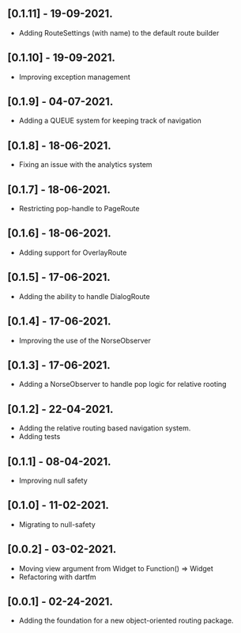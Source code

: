 ## [0.1.11] - 19-09-2021.

* Adding RouteSettings (with name) to the default route builder

## [0.1.10] - 19-09-2021.

* Improving exception management

## [0.1.9] - 04-07-2021.

* Adding a QUEUE system for keeping track of navigation 

## [0.1.8] - 18-06-2021.

* Fixing an issue with the analytics system

## [0.1.7] - 18-06-2021.

* Restricting pop-handle to PageRoute 

## [0.1.6] - 18-06-2021.

* Adding support for OverlayRoute

## [0.1.5] - 17-06-2021.

* Adding the ability to handle DialogRoute

## [0.1.4] - 17-06-2021.

* Improving the use of the NorseObserver

## [0.1.3] - 17-06-2021.

* Adding a NorseObserver to handle pop logic for relative rooting

## [0.1.2] - 22-04-2021.

* Adding the relative routing based navigation system.
* Adding tests

## [0.1.1] - 08-04-2021.

* Improving null safety

## [0.1.0] - 11-02-2021.

* Migrating to null-safety

## [0.0.2] - 03-02-2021.

* Moving view argument from Widget to Function() => Widget
* Refactoring with dartfm

## [0.0.1] - 02-24-2021.

* Adding the foundation for a new object-oriented routing package.

